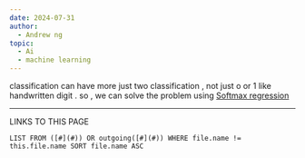 ```yaml
---
date: 2024-07-31
author:
  - Andrew ng
topic:
  - Ai
  - machine learning
---
```

classification can have more just two classification , not just o or 1 like handwritten digit . 
so , we can solve the problem using [Softmax regression](Softmax%20regression.md)




----
LINKS TO THIS PAGE 
```dataview
LIST FROM ([#](#)) OR outgoing([#](#)) WHERE file.name != this.file.name SORT file.name ASC 
```


